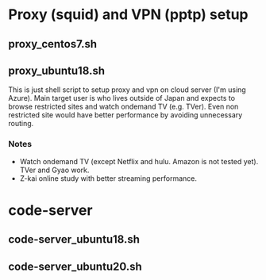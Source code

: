 # Proxy (squid) and VPN (pptp) setup
## proxy_centos7.sh
## proxy_ubuntu18.sh

This is just shell script to setup proxy and vpn on cloud server (I'm using Azure). Main target user is who lives outside of Japan and expects to browse restricted sites and watch ondemand TV (e.g. TVer). Even non restricted site would have better performance by avoiding unnecessary routing. 

### Notes
* Watch ondemand TV (except Netflix and hulu. Amazon is not tested yet). TVer and Gyao work.
* Z-kai online study with better streaming performance.


# code-server
## code-server_ubuntu18.sh
## code-server_ubuntu20.sh
